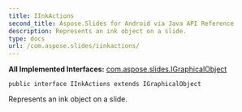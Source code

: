 ```yaml
---
title: IInkActions
second_title: Aspose.Slides for Android via Java API Reference
description: Represents an ink object on a slide.
type: docs
url: /com.aspose.slides/iinkactions/
---
```

**All Implemented Interfaces:**
[com.aspose.slides.IGraphicalObject](../../com.aspose.slides/igraphicalobject)
```
public interface IInkActions extends IGraphicalObject
```

Represents an ink object on a slide.
